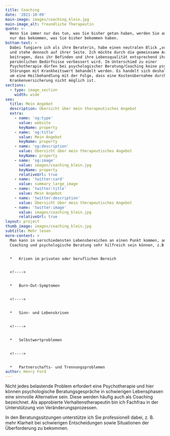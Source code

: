 ```yaml
---
title: Coaching
date: '2021-10-09'
main-image: images/coaching_klein.jpg
main-image_alt: freundliche Therapeutin
quote: >-
  Wenn Sie immer nur das tun, was Sie bisher getan haben, werden Sie auch immer
  nur das bekommen, was Sie bisher bekommen haben.
bottom-text: >
  Dabei fungiere ich als ihre Beraterin, habe einen neutralen Blick „von Außen“
  und stehe dennoch auf ihrer Seite. Ich möchte durch die gemeinsame Arbeit dazu
  beitragen, dass ihr Befinden und ihre Lebensqualität entsprechend ihrer
  persönlichen Bedürfnisse verbessert wird. Im Unterschied zu einer
  Psychotherapie dürfen bei psychologischer Beratung/Coaching keine psychischen
  Störungen mit Krankheitswert behandelt werden. Es handelt sich deshalb nicht
  um eine Heilbehandlung mit der Folge, dass eine Kostenübernahme durch die
  Krankenversicherung nicht möglich ist.
sections:
  - type: image_section
    width: wide
seo:
  title: Mein Angebot
  description: Übersicht über mein therapeutisches Angebot
  extra:
    - name: 'og:type'
      value: website
      keyName: property
    - name: 'og:title'
      value: Mein Angebot
      keyName: property
    - name: 'og:description'
      value: Übersicht über mein therapeutisches Angebot
      keyName: property
    - name: 'og:image'
      value: images/coaching_klein.jpg
      keyName: property
      relativeUrl: true
    - name: 'twitter:card'
      value: summary_large_image
    - name: 'twitter:title'
      value: Mein Angebot
    - name: 'twitter:description'
      value: Übersicht über mein therapeutisches Angebot
    - name: 'twitter:image'
      value: images/coaching_klein.jpg
      relativeUrl: true
layout: project
thumb_image: images/coaching_klein.jpg
subtitle: Mehr lesen
more-content: >
  Man kann in verschiedensten Lebensbereichen an einen Punkt kommen, an dem
  Coaching und psychologische Beratung sehr hilfreich sein können, z.B. bei:


  *   Krisen im privaten oder beruflichen Bereich


  <!---->


  *   Burn-Out-Symptomen


  <!---->


  *   Sinn- und Lebenskrisen


  <!---->


  *   Selbstwertproblemen


  <!---->


  *   Partnerschafts- und Trennungsproblemen
author: Henry Ford
---
```

Nicht jedes belastende Problem erfordert eine Psychotherapie und hier können psychologische Beratungsgespräche in schwierigen Lebensphasen eine sinnvolle Alternative sein. Diese werden häufig auch als Coaching bezeichnet. Als approbierte Verhaltenstherapeutin bin ich Fachfrau in der Unterstützung von Veränderungsprozessen.

In den Beratungssitzungen unterstütze ich Sie professionell dabei, z. B. mehr Klarheit bei schwierigen Entscheidungen sowie Situationen der Überforderung zu bekommen.

